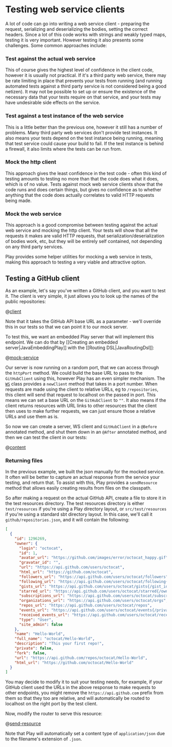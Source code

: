 <!--- Copyright (C) 2009-2016 Lightbend Inc. <https://www.lightbend.com> -->
# Testing web service clients

A lot of code can go into writing a web service client - preparing the request, serializing and deserializing the bodies, setting the correct headers.  Since a lot of this code works with strings and weakly typed maps, testing it is very important.  However testing it also presents some challenges.  Some common approaches include:

### Test against the actual web service

This of course gives the highest level of confidence in the client code, however it is usually not practical.  If it's a third party web service, there may be rate limiting in place that prevents your tests from running (and running automated tests against a third party service is not considered being a good netizen).  It may not be possible to set up or ensure the existence of the necessary data that your tests require on that service, and your tests may have undesirable side effects on the service.

### Test against a test instance of the web service

This is a little better than the previous one, however it still has a number of problems.  Many third party web services don't provide test instances.  It also means your tests depend on the test instance being running, meaning that test service could cause your build to fail.  If the test instance is behind a firewall, it also limits where the tests can be run from.

### Mock the http client

This approach gives the least confidence in the test code - often this kind of testing amounts to testing no more than that the code does what it does, which is of no value.  Tests against mock web service clients show that the code runs and does certain things, but gives no confidence as to whether anything that the code does actually correlates to valid HTTP requests being made.

### Mock the web service

This approach is a good compromise between testing against the actual web service and mocking the http client.  Your tests will show that all the requests it makes are valid HTTP requests, that serialization/deserialization of bodies work, etc, but they will be entirely self contained, not depending on any third party services.

Play provides some helper utilities for mocking a web service in tests, making this approach to testing a very viable and attractive option.

## Testing a GitHub client

As an example, let's say you've written a GitHub client, and you want to test it.  The client is very simple, it just allows you to look up the names of the public repositories:

@[client](code/javaguide/tests/GitHubClient.java)

Note that it takes the GitHub API base URL as a parameter - we'll override this in our tests so that we can point it to our mock server.

To test this, we want an embedded Play server that will implement this endpoint.  We can do that by [[Creating an embedded server|JavaEmbeddingPlay]] with the [[Routing DSL|JavaRoutingDsl]]:

@[mock-service](code/javaguide/tests/JavaTestingWebServiceClients.java)

Our server is now running on a random port, that we can access through the `httpPort` method.  We could build the base URL to pass to the `GitHubClient` using this, however Play has an even simpler mechanism.  The [`WS`](api/java/play/libs/ws/WS.html) class provides a `newClient` method that takes in a port number.  When requests are made using the client to relative URLs, eg to `/repositories`, this client will send that request to localhost on the passed in port.  This means we can set a base URL on the `GitHubClient` to `""`.  It also means if the client returns resources with URL links to other resources that the client then uses to make further requests, we can just ensure those a relative URLs and use them as is.

So now we can create a server, WS client and `GitHubClient` in a `@Before` annotated method, and shut them down in an `@After` annotated method, and then we can test the client in our tests:

@[content](code/javaguide/tests/GitHubClientTest.java)

### Returning files

In the previous example, we built the json manually for the mocked service.  It often will be better to capture an actual response from the service your testing, and return that.  To assist with this, Play provides a `sendResource` method that allows easily creating results from files on the classpath.

So after making a request on the actual GitHub API, create a file to store it in the test resources directory.  The test resources directory is either `test/resources` if you're using a Play directory layout, or `src/test/resources` if you're using a standard sbt directory layout.  In this case, we'll call it `github/repositories.json`, and it will contain the following:

```json
[
  {
    "id": 1296269,
    "owner": {
      "login": "octocat",
      "id": 1,
      "avatar_url": "https://github.com/images/error/octocat_happy.gif",
      "gravatar_id": "",
      "url": "https://api.github.com/users/octocat",
      "html_url": "https://github.com/octocat",
      "followers_url": "https://api.github.com/users/octocat/followers",
      "following_url": "https://api.github.com/users/octocat/following{/other_user}",
      "gists_url": "https://api.github.com/users/octocat/gists{/gist_id}",
      "starred_url": "https://api.github.com/users/octocat/starred{/owner}{/repo}",
      "subscriptions_url": "https://api.github.com/users/octocat/subscriptions",
      "organizations_url": "https://api.github.com/users/octocat/orgs",
      "repos_url": "https://api.github.com/users/octocat/repos",
      "events_url": "https://api.github.com/users/octocat/events{/privacy}",
      "received_events_url": "https://api.github.com/users/octocat/received_events",
      "type": "User",
      "site_admin": false
    },
    "name": "Hello-World",
    "full_name": "octocat/Hello-World",
    "description": "This your first repo!",
    "private": false,
    "fork": false,
    "url": "https://api.github.com/repos/octocat/Hello-World",
    "html_url": "https://github.com/octocat/Hello-World"
  }
]
```

You may decide to modify it to suit your testing needs, for example, if your GitHub client used the URLs in the above response to make requests to other endpoints, you might remove the `https://api.github.com` prefix from them so that they too are relative, and will automatically be routed to localhost on the right port by the test client.

Now, modify the router to serve this resource:

@[send-resource](code/javaguide/tests/JavaTestingWebServiceClients.java)

Note that Play will automatically set a content type of `application/json` due to the filename's extension of `.json`.

